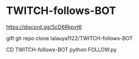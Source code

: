 # TWITCH-follows-BOT
https://discord.gg/ScD6Rkpvt6

gift gh repo clone lalauya1122/TWITCH-follows-BOT

CD TWITCH-follows-BOT
python FOLLOW.py
